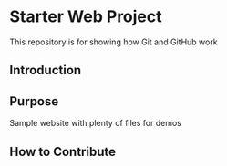 # Starter Web Project

This repository is for showing how Git and GitHub work

## Introduction



## Purpose

Sample website with plenty of files for demos

## How to Contribute